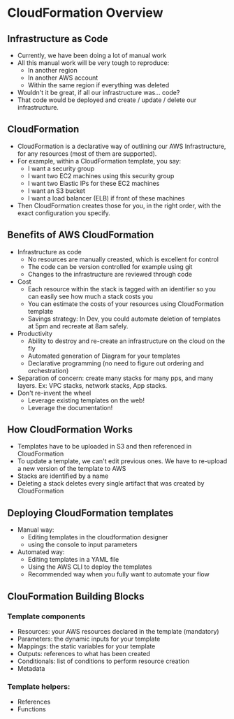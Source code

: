 # CloudFormation Overview

## Infrastructure as Code

- Currently, we have been doing a lot of manual work
- All this manual work will be very tough to reproduce:
    - In another region
    - In another AWS account
    - Within the same region if everything was deleted
- Wouldn't it be great, if all our infrastructure was... code?
- That code would be deployed and create / update / delete our infrastructure.

## CloudFormation

- CloudFormation is a declarative way of outlining our AWS Infrastructure, for any resources (most of them are supported).
- For example, within a CloudFormation template, you say:
    - I want a security group
    - I want two EC2 machines using this security group
    - I want two Elastic IPs for these EC2 machines
    - I want an S3 bucket
    - I want a load balancer (ELB) if front of these machines
- Then CloudFormation creates those for you, in the right order, with the exact configuration you specify.

## Benefits of AWS CloudFormation

- Infrastructure as code
    - No resources are manually creasted, which is excellent for control
    - The code can be version controlled for example using git
    - Changes to the infrastructure are reviewed through code
- Cost
    - Each resource within the stack is tagged with an identifier so you can easily see how much a stack costs you
    - You can estimate the costs of your resources using CloudFormation template
    - Savings strategy: In Dev, you could automate deletion of templates at 5pm and recreate at 8am safely.
- Productivity
    - Ability to destroy and re-create an infrastructure on the cloud on the fly
    - Automated generation of Diagram for your templates
    - Declarative programming (no need to figure out ordering and orchestration)
- Separation of concern: create many stacks for many pps, and many layers. Ex: VPC stacks, network stacks, App stacks.
- Don't re-invent the wheel
    - Leverage existing templates on the web!
    - Leverage the documentation!

## How CloudFormation Works

- Templates have to be uploaded in S3 and then referenced in CloudFormation
- To update a template, we can't edit previous ones. We have to re-upload a new version of the template to AWS
- Stacks are identified by a name
- Deleting a stack deletes every single artifact that was created by CloudFormation

## Deploying CloudFormation templates

- Manual way:
    - Editing templates in the cloudformation designer
    - using the console to input parameters
- Automated way:
    - Editing templates in a YAML file
    - Using the AWS CLI to  deploy the templates
    - Recommended way when you fully want to automate your flow

## ClouFormation Building Blocks

### Template components
- Resources: your AWS resources declared in the template (mandatory)
- Parameters: the dynamic inputs for your template
- Mappings: the static variables for your template
- Outputs: references to what has been created
- Conditionals: list of conditions to perform resource creation
- Metadata

### Template helpers:
- References
- Functions